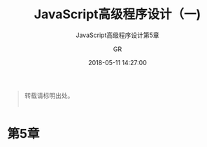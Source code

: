 ﻿---
layout:     post
title:      "JavaScript高级程序设计（一)"
subtitle:   "JavaScript高级程序设计第5章"          
date:       2018-05-11 14:27:00
author:     "GR"
header-img: "img/post-bg-javascript1.jpg"
tags:
    - 笔记
    - js
    - JavaScript
---
> 转载请标明出处。<br><br>

# 第5章 
